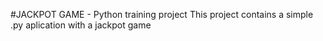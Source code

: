 #JACKPOT GAME - Python training project
This project contains a simple .py aplication with a jackpot game
